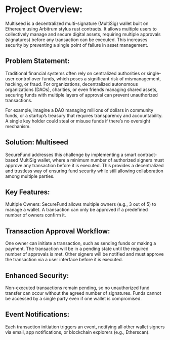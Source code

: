 # Project Overview:
Multiseed is a decentralized multi-signature (MultiSig) wallet built on Ethereum using Arbitrum stylus rust contracts. It allows multiple users to collectively manage and secure digital assets, requiring multiple approvals (signatures) before any transaction can be executed. This increases security by preventing a single point of failure in asset management.

## Problem Statement:
Traditional financial systems often rely on centralized authorities or single-user control over funds, which poses a significant risk of mismanagement, hacking, or fraud. For organizations, decentralized autonomous organizations (DAOs), charities, or even friends managing shared assets, securing funds with multiple layers of approval can prevent unauthorized transactions.

For example, imagine a DAO managing millions of dollars in community funds, or a startup’s treasury that requires transparency and accountability. A single key holder could steal or misuse funds if there’s no oversight mechanism.

## Solution: Multiseed
SecureFund addresses this challenge by implementing a smart contract-based MultiSig wallet, where a minimum number of authorized signers must approve any transaction before it is executed. This provides a decentralized and trustless way of ensuring fund security while still allowing collaboration among multiple parties.

## Key Features:
Multiple Owners: SecureFund allows multiple owners (e.g., 3 out of 5) to manage a wallet. A transaction can only be approved if a predefined number of owners confirm it.

## Transaction Approval Workflow:

One owner can initiate a transaction, such as sending funds or making a payment.
The transaction will be in a pending state until the required number of approvals is met.
Other signers will be notified and must approve the transaction via a user interface before it is executed.
## Enhanced Security:

Non-executed transactions remain pending, so no unauthorized fund transfer can occur without the agreed number of signatures.
Funds cannot be accessed by a single party even if one wallet is compromised.
## Event Notifications:

Each transaction initiation triggers an event, notifying all other wallet signers via email, app notifications, or blockchain explorers (e.g., Etherscan).
